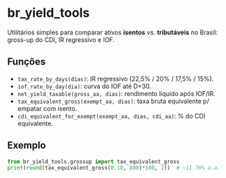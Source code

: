 # br_yield_tools
Utilitários simples para comparar ativos **isentos** vs. **tributáveis** no Brasil: gross-up do CDI, IR regressivo e IOF.

## Funções
- `tax_rate_by_days(dias)`: IR regressivo (22,5% / 20% / 17,5% / 15%).
- `iof_rate_by_day(dia)`: curva do IOF até D+30.
- `net_yield_taxable(gross_aa, dias)`: rendimento líquido após IOF/IR.
- `tax_equivalent_gross(exempt_aa, dias)`: taxa bruta equivalente p/ empatar com isento.
- `cdi_equivalent_for_exempt(exempt_aa, dias, cdi_aa)`: % do CDI equivalente.

## Exemplo
```python
from br_yield_tools.grossup import tax_equivalent_gross
print(round(tax_equivalent_gross(0.10, 800)*100, 2))  # ~11.76% a.a.
